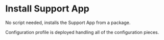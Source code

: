 # Install Support App

No script needed, installs the Support App from a package.

Configuration profile is deployed handling all of the configuration pieces.